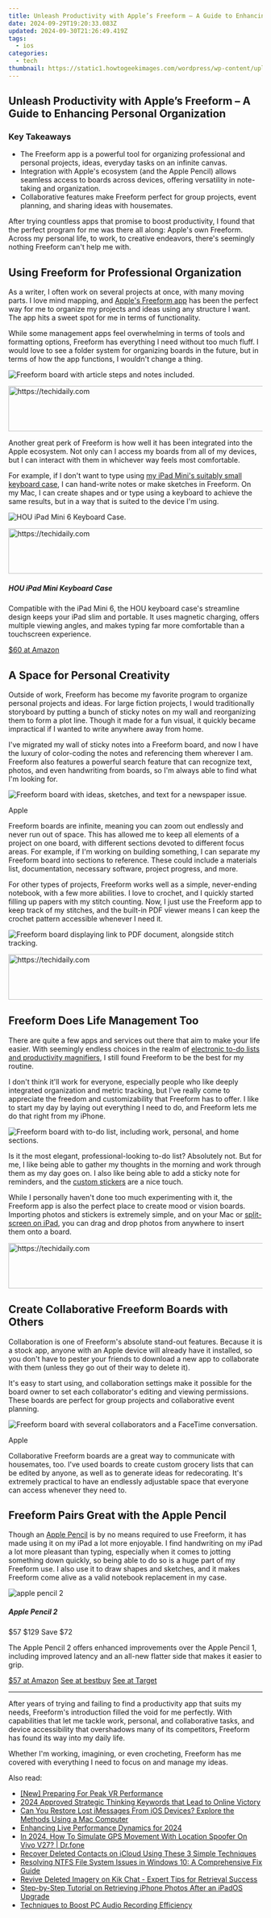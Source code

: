 ```yaml
---
title: Unleash Productivity with Apple’s Freeform – A Guide to Enhancing Personal Organization
date: 2024-09-29T19:20:33.083Z
updated: 2024-09-30T21:26:49.419Z
tags:
  - ios
categories:
  - tech
thumbnail: https://static1.howtogeekimages.com/wordpress/wp-content/uploads/2024/07/an-iphone-with-the-freeform-app-open.jpg
---
```


## Unleash Productivity with Apple’s Freeform – A Guide to Enhancing Personal Organization

### Key Takeaways

* The Freeform app is a powerful tool for organizing professional and personal projects, ideas, everyday tasks on an infinite canvas.
* Integration with Apple's ecosystem (and the Apple Pencil) allows seamless access to boards across devices, offering versatility in note-taking and organization.
* Collaborative features make Freeform perfect for group projects, event planning, and sharing ideas with housemates.

 After trying countless apps that promise to boost productivity, I found that the perfect program for me was there all along: Apple's own Freeform. Across my personal life, to work, to creative endeavors, there's seemingly nothing Freeform can't help me with.

##  Using Freeform for Professional Organization

 As a writer, I often work on several projects at once, with many moving parts. I love mind mapping, and [Apple's Freeform app](https://screen-recording.techidaily.com/new-choosing-livestream-software-the-obs-vs-streamlabs-dilemma-for-2024/) has been the perfect way for me to organize my projects and ideas using any structure I want. The app hits a sweet spot for me in terms of functionality.

 While some management apps feel overwhelming in terms of tools and formatting options, Freeform has everything I need without too much fluff. I would love to see a folder system for organizing boards in the future, but in terms of how the app functions, I wouldn't change a thing.

![Freeform board with article steps and notes included.](https://static1.howtogeekimages.com/wordpress/wp-content/uploads/2024/07/screenshot-2024-07-22-at-12-29-17-pm.png) 

<!-- affiliate ads begin -->
<a href="https://ephamedtechinc.pxf.io/c/5597632/2137225/26400" target="_top" id="2137225">
  <img src="//a.impactradius-go.com/display-ad/26400-2137225" border="0" alt="https://techidaily.com" width="728" height="90"/>
</a>
<img height="0" width="0" src="https://ephamedtechinc.pxf.io/i/5597632/2137225/26400" style="position:absolute;visibility:hidden;" border="0" />
<!-- affiliate ads end -->

 Another great perk of Freeform is how well it has been integrated into the Apple ecosystem. Not only can I access my boards from all of my devices, but I can interact with them in whichever way feels most comfortable.

 For example, if I don't want to type using [my iPad Mini's suitably small keyboard case](https://change-location.techidaily.com/in-2024-6-ways-to-change-spotify-location-on-your-vivo-y100t-drfone-by-drfone-virtual-android/), I can hand-write notes or make sketches in Freeform. On my Mac, I can create shapes and or type using a keyboard to achieve the same results, but in a way that is suited to the device I'm using.

![HOU iPad Mini 6 Keyboard Case.](https://static1.howtogeekimages.com/wordpress/wp-content/uploads/2024/07/hou-ipad-mini-6-keyboard-case.png) 

<!-- affiliate ads begin -->
<a href="https://dhgate.sjv.io/c/5597632/1175223/12108" target="_top" id="1175223">
  <img src="//a.impactradius-go.com/display-ad/12108-1175223" border="0" alt="https://techidaily.com" width="728" height="90"/>
</a>
<img height="0" width="0" src="https://dhgate.sjv.io/i/5597632/1175223/12108" style="position:absolute;visibility:hidden;" border="0" />
<!-- affiliate ads end -->

#####  HOU iPad Mini Keyboard Case

Compatible with the iPad Mini 6, the HOU keyboard case's streamline design keeps your iPad slim and portable. It uses magnetic charging, offers multiple viewing angles, and makes typing far more comfortable than a touchscreen experience.

[$60 at Amazon](https://www.amazon.com/HOU-8-3-inch-Keyboard-Protective-Generation/dp/B0BFL8PY24/?tag=hotoge-20&ascsubtag=UUhtgUeUpU2004260&asc%5Frefurl=https%3A%2F%2Fwww.howtogeek.com%2Fi-use-apples-freeform-app-daily-heres-how-it-helps-organize-my-life%2F&asc%5Fcampaign=Short-Term) 

##  A Space for Personal Creativity

 Outside of work, Freeform has become my favorite program to organize personal projects and ideas. For large fiction projects, I would traditionally storyboard by putting a bunch of sticky notes on my wall and reorganizing them to form a plot line. Though it made for a fun visual, it quickly became impractical if I wanted to write anywhere away from home.

 I've migrated my wall of sticky notes into a Freeform board, and now I have the luxury of color-coding the notes and referencing them wherever I am. Freeform also features a powerful search feature that can recognize text, photos, and even handwriting from boards, so I'm always able to find what I'm looking for.

![Freeform board with ideas, sketches, and text for a newspaper issue.](https://static1.howtogeekimages.com/wordpress/wp-content/uploads/2024/07/apple-freeform-files-support_big-jpg-large_2x.jpg) 

Apple

 Freeform boards are infinite, meaning you can zoom out endlessly and never run out of space. This has allowed me to keep all elements of a project on one board, with different sections devoted to different focus areas. For example, if I'm working on building something, I can separate my Freeform board into sections to reference. These could include a materials list, documentation, necessary software, project progress, and more.

 For other types of projects, Freeform works well as a simple, never-ending notebook, with a few more abilities. I love to crochet, and I quickly started filling up papers with my stitch counting. Now, I just use the Freeform app to keep track of my stitches, and the built-in PDF viewer means I can keep the crochet pattern accessible whenever I need it.

![Freeform board displaying link to PDF document, alongside stitch tracking.](https://static1.howtogeekimages.com/wordpress/wp-content/uploads/2024/07/screenshot-2024-07-22-at-2-39-15-pm.png) 

<!-- affiliate ads begin -->
<a href="https://zebaoaffiliateprogram.pxf.io/c/5597632/2137975/21526" target="_top" id="2137975">
  <img src="//a.impactradius-go.com/display-ad/21526-2137975" border="0" alt="https://techidaily.com" width="728" height="90"/>
</a>
<img height="0" width="0" src="https://zebaoaffiliateprogram.pxf.io/i/5597632/2137975/21526" style="position:absolute;visibility:hidden;" border="0" />
<!-- affiliate ads end -->

##  Freeform Does Life Management Too

 There are quite a few apps and services out there that aim to make your life easier. With seemingly endless choices in the realm of [electronic to-do lists and productivity magnifiers](https://instagram-clips.techidaily.com/in-2024-crafting-captivating-content-the-instagram-reel-way/), I still found Freeform to be the best for my routine.

 I don't think it'll work for everyone, especially people who like deeply integrated organization and metric tracking, but I've really come to appreciate the freedom and customizability that Freeform has to offer. I like to start my day by laying out everything I need to do, and Freeform lets me do that right from my iPhone.

![Freeform board with to-do list, including work, personal, and home sections.](https://static1.howtogeekimages.com/wordpress/wp-content/uploads/2024/07/img_d3f309e0c72b-1.jpeg) 

 Is it the most elegant, professional-looking to-do list? Absolutely not. But for me, I like being able to gather my thoughts in the morning and work through them as my day goes on. I also like being able to add a sticky note for reminders, and the [custom stickers](https://some-approaches.techidaily.com/new-unlocking-windows-10-key-skills-you-need/) are a nice touch.

 While I personally haven't done too much experimenting with it, the Freeform app is also the perfect place to create mood or vision boards. Importing photos and stickers is extremely simple, and on your Mac or [split-screen on iPad](https://program-issues.techidaily.com/how-to-overcome-black-screen-glitch-in-rainbow-six-siege-your-comprehensive-pc-guide/), you can drag and drop photos from anywhere to insert them onto a board.

<!-- affiliate ads begin -->
<a href="https://appsumo.8odi.net/c/5597632/2105873/7443" target="_top" id="2105873">
  <img src="//a.impactradius-go.com/display-ad/7443-2105873" border="0" alt="https://techidaily.com" width="728" height="90"/>
</a>
<img height="0" width="0" src="https://appsumo.8odi.net/i/5597632/2105873/7443" style="position:absolute;visibility:hidden;" border="0" />
<!-- affiliate ads end -->

##  Create Collaborative Freeform Boards with Others

 Collaboration is one of Freeform's absolute stand-out features. Because it is a stock app, anyone with an Apple device will already have it installed, so you don't have to pester your friends to download a new app to collaborate with them (unless they go out of their way to delete it).

 It's easy to start using, and collaboration settings make it possible for the board owner to set each collaborator's editing and viewing permissions. These boards are perfect for group projects and collaborative event planning.

![Freeform board with several collaborators and a FaceTime conversation.](https://static1.howtogeekimages.com/wordpress/wp-content/uploads/2024/07/apple-freeform-facetime_big-jpg-large_2x.jpg) 

Apple

 Collaborative Freeform boards are a great way to communicate with housemates, too. I've used boards to create custom grocery lists that can be edited by anyone, as well as to generate ideas for redecorating. It's extremely practical to have an endlessly adjustable space that everyone can access whenever they need to.

##  Freeform Pairs Great with the Apple Pencil

 Though an [Apple Pencil](https://facebook-video-footage.techidaily.com/updated-overcoming-shadows-in-indoor-vlogging-environments/) is by no means required to use Freeform, it has made using it on my iPad a lot more enjoyable. I find handwriting on my iPad a lot more pleasant than typing, especially when it comes to jotting something down quickly, so being able to do so is a huge part of my Freeform use. I also use it to draw shapes and sketches, and it makes Freeform come alive as a valid notebook replacement in my case.

![apple pencil 2](https://static1.howtogeekimages.com/wordpress/wp-content/uploads/2023/10/apple-pencil-2.png) 

#####  Apple Pencil 2

$57 $129 Save $72 

The Apple Pencil 2 offers enhanced improvements over the Apple Pencil 1, including improved latency and an all-new flatter side that makes it easier to grip.

[$57 at Amazon](https://www.amazon.com/Apple-MU8F2AM-A-Pencil-Generation/dp/B07K1WWBJK?tag=hotoge-20&ascsubtag=UUhtgUeUpU2004260&asc%5Frefurl=https%3A%2F%2Fwww.howtogeek.com%2Fi-use-apples-freeform-app-daily-heres-how-it-helps-organize-my-life%2F&asc%5Fcampaign=Short-Term) [See at bestbuy](https://shop-links.co/link/?exclusive=1&publisher_slug=itechdaily19598&url=https%3A%2F%2Fwww.bestbuy.com%2Fsite%2Fapple__pencil_2nd_ge%2F6252354.p%3FskuId%3D6252354) [See at Target](https://shop-links.co/link/?exclusive=1&publisher_slug=itechdaily19598&url=https%3A%2F%2Fwww.target.com%2Fp%2Fapple%255Fpencil%255F2nd%255Fgen%2F-%2FA-54217063) 

---

 After years of trying and failing to find a productivity app that suits my needs, Freeform's introduction filled the void for me perfectly. With capabilities that let me tackle work, personal, and collaborative tasks, and device accessibility that overshadows many of its competitors, Freeform has found its way into my daily life.

 Whether I'm working, imagining, or even crocheting, Freeform has me covered with everything I need to focus on and manage my ideas.

<ins class="adsbygoogle"
     style="display:block"
     data-ad-format="autorelaxed"
     data-ad-client="ca-pub-7571918770474297"
     data-ad-slot="1223367746"></ins>

<ins class="adsbygoogle"
     style="display:block"
     data-ad-client="ca-pub-7571918770474297"
     data-ad-slot="8358498916"
     data-ad-format="auto"
     data-full-width-responsive="true"></ins>

<span class="atpl-alsoreadstyle">Also read:</span>
<div><ul>
<li><a href="https://extra-approaches.techidaily.com/new-preparing-for-peak-vr-performance/"><u>[New] Preparing For Peak VR Performance</u></a></li>
<li><a href="https://youtube-stream.techidaily.com/2024-approved-strategic-thinking-keywords-that-lead-to-online-victory/"><u>2024 Approved Strategic Thinking Keywords that Lead to Online Victory</u></a></li>
<li><a href="https://os-tips.techidaily.com/can-you-restore-lost-imessages-from-ios-devices-explore-the-methods-using-a-mac-computer/"><u>Can You Restore Lost iMessages From iOS Devices? Explore the Methods Using a Mac Computer</u></a></li>
<li><a href="https://fox-boxes.techidaily.com/enhancing-live-performance-dynamics-for-2024/"><u>Enhancing Live Performance Dynamics for 2024</u></a></li>
<li><a href="https://review-topics.techidaily.com/in-2024-how-to-simulate-gps-movement-with-location-spoofer-on-vivo-v27-drfone-by-drfone-virtual-android/"><u>In 2024, How To Simulate GPS Movement With Location Spoofer On Vivo V27? | Dr.fone</u></a></li>
<li><a href="https://os-tips.techidaily.com/recover-deleted-contacts-on-icloud-using-these-3-simple-techniques/"><u>Recover Deleted Contacts on iCloud Using These 3 Simple Techniques</u></a></li>
<li><a href="https://blue-screen-error.techidaily.com/resolving-ntfs-file-system-issues-in-windows-10-a-comprehensive-fix-guide/"><u>Resolving NTFS File System Issues in Windows 10: A Comprehensive Fix Guide</u></a></li>
<li><a href="https://os-tips.techidaily.com/revive-deleted-imagery-on-kik-chat-expert-tips-for-retrieval-success/"><u>Revive Deleted Imagery on Kik Chat - Expert Tips for Retrieval Success</u></a></li>
<li><a href="https://os-tips.techidaily.com/step-by-step-tutorial-on-retrieving-iphone-photos-after-an-ipados-upgrade/"><u>Step-by-Step Tutorial on Retrieving iPhone Photos After an iPadOS Upgrade</u></a></li>
<li><a href="https://extra-lessons.techidaily.com/techniques-to-boost-pc-audio-recording-efficiency/"><u>Techniques to Boost PC Audio Recording Efficiency</u></a></li>
</ul></div>

